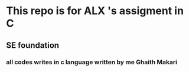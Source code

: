 # This repo is for ALX 's assigment in C
## SE foundation
### all codes writes in c language written by me Ghaith Makari
